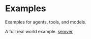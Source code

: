 # Examples

Examples for agents, tools, and models.

A full real world example. [semver](agents/semver/README.md)